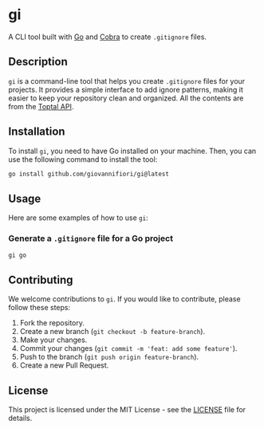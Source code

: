 # gi

A CLI tool built with [Go](https://github.com/golang/go) and [Cobra](https://github.com/spf13/cobra) to create `.gitignore` files.

## Description

`gi` is a command-line tool that helps you create `.gitignore` files for your projects. It provides a simple interface to add ignore patterns, making it easier to keep your repository clean and organized.
All the contents are from the [Toptal API](https://docs.gitignore.io/use/api).

## Installation

To install `gi`, you need to have Go installed on your machine. Then, you can use the following command to install the tool:

```sh
go install github.com/giovannifiori/gi@latest
```

## Usage

Here are some examples of how to use `gi`:

### Generate a `.gitignore` file for a Go project

```sh
gi go
```

## Contributing

We welcome contributions to `gi`. If you would like to contribute, please follow these steps:

1. Fork the repository.
2. Create a new branch (`git checkout -b feature-branch`).
3. Make your changes.
4. Commit your changes (`git commit -m 'feat: add some feature'`).
5. Push to the branch (`git push origin feature-branch`).
6. Create a new Pull Request.

## License

This project is licensed under the MIT License - see the [LICENSE](LICENSE) file for details.
